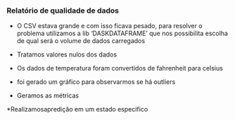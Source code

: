 ### Relatório de qualidade de dados

* O CSV estava grande e com isso ficava pesado, para resolver o problema utilizamos a lib ‘DASKDATAFRAME’ que nos possibilita escolha de qual será o volume de dados carregados

* Tratamos valores nulos dos dados

* Os dados de temperatura foram convertidos de fahrenheit para celsius

* foi gerado um gráfico para observarmos se há outliers

* Geramos as métricas

*Realizamosaprediçâo em um estado especifico

